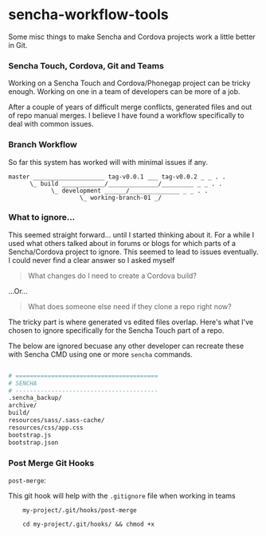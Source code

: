 # sencha-workflow-tools
Some misc things to make Sencha and Cordova projects work a little better in Git.

### Sencha Touch, Cordova, Git and Teams

Working on a Sencha Touch and Cordova/Phonegap project can be tricky enough. Working on one in a team of developers can be more of a job.

After a couple of years of difficult merge conflicts, generated files and out of repo manual merges. I believe I have found a workflow specifically to deal with common issues.

### Branch Workflow

So far this system has worked will with minimal issues if any. 

```
master ____________________ tag-v0.0.1 ___ tag-v0.0.2 _ _ . .
      \_ build ____________/______________/_________ _ _ . .
            \_ development ______/______________ _ _ . .
                    \_ working-branch-01 _/

```


### What to ignore...

This seemed straight forward... until I started thinking about it. For a while I used what others talked about in forums or blogs for which parts of a Sencha/Cordova project to ignore. This seemed to lead to issues eventually. I could never find a clear answer so I asked myself

> What changes do I need to create a Cordova build? 

...Or...

> What does someone else need if they clone a repo right now?

The tricky part is where generated vs edited files overlap. Here's what I've chosen to ignore specifically for the Sencha Touch part of a repo.

The below are ignored becuase any other developer can recreate these with Sencha CMD using one or more `sencha` commands.

```bash

# ========================================
# SENCHA
# ----------------------------------------
.sencha_backup/
archive/
build/
resources/sass/.sass-cache/
resources/css/app.css
bootstrap.js
bootstrap.json

```




### Post Merge Git Hooks



`post-merge`: 

This git hook will help with the `.gitignore` file when working in teams

```    
    my-project/.git/hooks/post-merge
    
    cd my-project/.git/hooks/ && chmod +x
```


